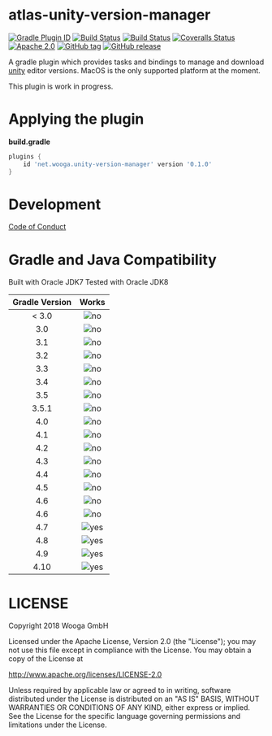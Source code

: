 atlas-unity-version-manager
===========================

[![Gradle Plugin ID](https://img.shields.io/badge/gradle-net.wooga.unity--version--manager-brightgreen.svg?style=flat-square)](https://plugins.gradle.org/plugin/net.wooga.build-unity)
[![Build Status](https://wooga-shields.herokuapp.com/jenkins/s/https/atlas-jenkins.wooga.com/job/atlas-plugins/job/atlas-untity-version-manager/job/master.svg?style=flat-square)]()
[![Build Status](https://img.shields.io/travis/wooga/atlas-untity-version-manager/master.svg?style=flat-square)](https://travis-ci.org/wooga/atlas-untity-version-manager)
[![Coveralls Status](https://img.shields.io/coveralls/wooga/atlas-untity-version-manager/master.svg?style=flat-square)](https://coveralls.io/github/wooga/atlas-untity-version-manager?branch=master)
[![Apache 2.0](https://img.shields.io/badge/license-Apache%202-blue.svg?style=flat-square)](https://raw.githubusercontent.com/wooga/atlas-untity-version-manager/master/LICENSE)
[![GitHub tag](https://img.shields.io/github/tag/wooga/atlas-untity-version-manager.svg?style=flat-square)]()
[![GitHub release](https://img.shields.io/github/release/wooga/atlas-untity-version-manager.svg?style=flat-square)]()

A gradle plugin which provides tasks and bindings to manage and download [unity] editor versions.
MacOS is the only supported platform at the moment.

This plugin is work in progress.

# Applying the plugin

**build.gradle**
```groovy
plugins {
    id 'net.wooga.unity-version-manager' version '0.1.0'
}
```


Development
===========

[Code of Conduct](docs/Code-of-conduct.md)

Gradle and Java Compatibility
=============================

Built with Oracle JDK7
Tested with Oracle JDK8

| Gradle Version  | Works  |
| :-------------: | :----: |
| < 3.0           | ![no]  |
| 3.0             | ![no]  |
| 3.1             | ![no]  |
| 3.2             | ![no]  |
| 3.3             | ![no]  |
| 3.4             | ![no]  |
| 3.5             | ![no]  |
| 3.5.1           | ![no]  |
| 4.0             | ![no]  |
| 4.1             | ![no]  |
| 4.2             | ![no]  |
| 4.3             | ![no]  |
| 4.4             | ![no]  |
| 4.5             | ![no]  |
| 4.6             | ![no]  |
| 4.6             | ![no]  |
| 4.7             | ![yes] |
| 4.8             | ![yes] |
| 4.9             | ![yes] |
| 4.10            | ![yes] |

LICENSE
=======

Copyright 2018 Wooga GmbH

Licensed under the Apache License, Version 2.0 (the "License");
you may not use this file except in compliance with the License.
You may obtain a copy of the License at

<http://www.apache.org/licenses/LICENSE-2.0>

Unless required by applicable law or agreed to in writing, software
distributed under the License is distributed on an "AS IS" BASIS,
WITHOUT WARRANTIES OR CONDITIONS OF ANY KIND, either express or implied.
See the License for the specific language governing permissions and
limitations under the License.

<!-- Links -->
[unity]:                https://unity3d.com/ "Unity 3D"
[unity_cmd]:            https://docs.unity3d.com/Manual/CommandLineArguments.html
[gradle]:               https://gradle.org/ "Gradle"

[yes]:                  https://atlas-resources.wooga.com/icons/icon_check.svg "yes"
[no]:                   https://atlas-resources.wooga.com/icons/icon_uncheck.svg "no"


